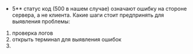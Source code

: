 - 5**  статус код (500 в нашем случае) означают ошибку на стороне сервера, а не клиента.
Какие шаги стоит предпринять для выявления проблемы:
1. проверка логов
2. открыть терминал для выявления ошибок
3. 
